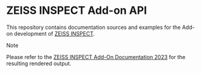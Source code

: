 # ZEISS INSPECT Add-on API

This repository contains documentation sources and examples for the Add-on development of [ZEISS INSPECT](https://www.zeiss.com/metrology/products/software.html#inspectionsolutions).

> [!NOTE]
> Please refer to the [ZEISS INSPECT Add-On Documentation 2023](https://zeissiqs.github.io/zeiss-inspect-addon-api/2023/) for the resulting rendered output.
